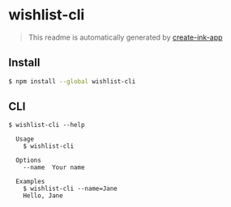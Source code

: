 # wishlist-cli

> This readme is automatically generated by [create-ink-app](https://github.com/vadimdemedes/create-ink-app)

## Install

```bash
$ npm install --global wishlist-cli
```

## CLI

```
$ wishlist-cli --help

  Usage
    $ wishlist-cli

  Options
    --name  Your name

  Examples
    $ wishlist-cli --name=Jane
    Hello, Jane
```
